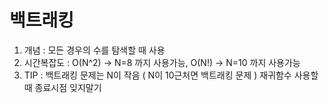 백트래킹
========

1. 개념 : 모든 경우의 수를 탐색할 때 사용
2. 시간복잡도 : O(N^2) -> N=8 까지 사용가능, O(N!) -> N=10 까지 사용가능
3. TIP : 백트래킹 문제는 N이 작음 ( N이 10근처면 백트래킹 문제 )
재귀함수 사용할 때 종료시점 잊지말기
